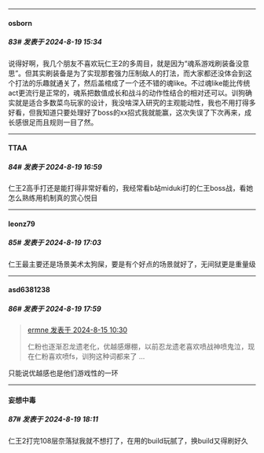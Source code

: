 ﻿
*****

####  osborn  
##### 83#       发表于 2024-8-19 15:34

说得好啊，我几个朋友不喜欢玩仁王2的多周目，就是因为“魂系游戏刷装备没意思”。但其实刷装备是为了实现那套强力压制敌人的打法，而大家都还没体会到这个打法的乐趣就通关了，然后盖棺成了一个还不错的魂like。不过魂like能比传统act更流行是正常的，魂系把数值成长和战斗的动作性结合的相对还可以。训狗确实就是适合多数菜鸟玩家的设计，我没啥深入研究的主观能动性，我也不用打得多好看，但我知道只要处理好了boss的xx招式我就能赢，这次失误了下次再来，成长感很足而且规则一目了然。


*****

####  TTAA  
##### 84#       发表于 2024-8-19 16:59

仁王2高手打还是能打得非常好看的，我经常看b站miduki打的仁王boss战，看她怎么熟练用机制真的赏心悦目

*****

####  leonz79  
##### 85#       发表于 2024-8-19 17:03

仁王最主要还是场景美术太狗屎，要是有个好点的场景就好了，无间狱更是重量级


*****

####  asd6381238  
##### 86#       发表于 2024-8-19 17:59

<blockquote><a href="httphttps://bbs.saraba1st.com/2b/forum.php?mod=redirect&amp;goto=findpost&amp;pid=65898533&amp;ptid=2195158" target="_blank">ermne 发表于 2024-8-15 10:30</a>

仁粉也逐渐忍龙遗老化，优越感爆棚，以前忍龙遗老喜欢喷战神喷鬼泣，现在仁粉喜欢喷fs，训狗这种词都来了 ...</blockquote>
只能说优越感也是他们游戏性的一环


*****

####  妄想中毒  
##### 87#       发表于 2024-8-19 18:11

仁王2打完108层奈落狱我就不想打了，在用的build玩腻了，换build又得刷好久

